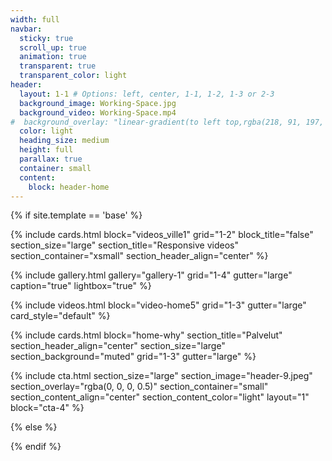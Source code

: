 ```yaml
---
width: full
navbar:
  sticky: true
  scroll_up: true
  animation: true
  transparent: true
  transparent_color: light
header:
  layout: 1-1 # Options: left, center, 1-1, 1-2, 1-3 or 2-3
  background_image: Working-Space.jpg
  background_video: Working-Space.mp4
#  background_overlay: "linear-gradient(to left top,rgba(218, 91, 197, 0.8) 0%,rgba(151, 27, 191, 0.8) 30%,rgba(2, 8, 212, 0.8) 80%)"
  color: light
  heading_size: medium
  height: full
  parallax: true
  container: small
  content:
    block: header-home
---
```


[comment]: # (This actually is the most platform independent comment)

{% if site.template == 'base' %}

{% include cards.html
  block="videos_ville1"
  grid="1-2"
  block_title="false"
  section_size="large"
  section_title="Responsive videos"
  section_container="xsmall"
  section_header_align="center"
%}


{% include gallery.html
  gallery="gallery-1"
  grid="1-4"
  gutter="large"
  caption="true"
  lightbox="true"
%}

{% include videos.html
  block="video-home5"
  grid="1-3"
  gutter="large"
  card_style="default"
%}

  {% include cards.html
    block="home-why"
    section_title="Palvelut"
    section_header_align="center"
    section_size="large"
    section_background="muted"
    grid="1-3"
    gutter="large"
  %}

  {% include cta.html
    section_size="large"
    section_image="header-9.jpeg"
    section_overlay="rgba(0, 0, 0, 0.5)"
    section_container="small"
    section_content_align="center"
    section_content_color="light"
    layout="1"
    block="cta-4"
  %}

{% else %}


{% endif %}

